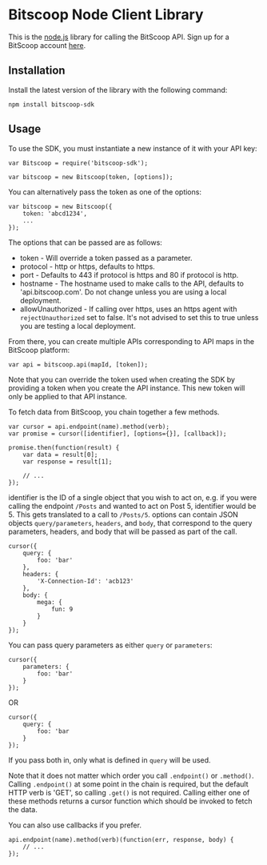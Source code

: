 # Bitscoop Node Client Library

This is the [node.js](http://nodejs.org/) library for calling the BitScoop API.
Sign up for a BitScoop account [here](https://bitscoop.com/signup).


## Installation

Install the latest version of the library with the following command:

```
npm install bitscoop-sdk
```


## Usage

To use the SDK, you must instantiate a new instance of it with your API key:

```
var Bitscoop = require('bitscoop-sdk');

var bitscoop = new Bitscoop(token, [options]);
```

You can alternatively pass the token as one of the options:
```
var bitscoop = new Bitscoop({
    token: 'abcd1234',
    ...
});
```

The options that can be passed are as follows:

* token - Will override a token passed as a parameter.
* protocol - http or https, defaults to https.
* port - Defaults to 443 if protocol is https and 80 if protocol is http.
* hostname - The hostname used to make calls to the API, defaults to 'api.bitscoop.com'. Do not change unless you are using a local deployment.
* allowUnauthorized - If calling over https, uses an https agent with `rejectUnauthorized` set to false. It's not advised to set this to true unless you are testing a local deployment.

From there, you can create multiple APIs corresponding to API maps in the BitScoop platform:

```
var api = bitscoop.api(mapId, [token]);
```

Note that you can override the token used when creating the SDK by providing a token when you create the API instance.
This new token will only be applied to that API instance.

To fetch data from BitScoop, you chain together a few methods.

```
var cursor = api.endpoint(name).method(verb);
var promise = cursor([identifier], [options={}], [callback]);

promise.then(function(result) {
    var data = result[0];
    var response = result[1];

    // ...
});
```

identifier is the ID of a single object that you wish to act on, e.g. if you were calling the endpoint `/Posts` and wanted to act on Post 5, identifier would be 5.
This gets translated to a call to `/Posts/5`.
options can contain JSON objects `query/parameters`, `headers`, and `body`, that correspond to the query parameters, headers, and body that will be passed as part of the call.

```
cursor({
    query: {
        foo: 'bar'
    },
    headers: {
        'X-Connection-Id': 'acb123'
    },
    body: {
        mega: {
            fun: 9
        }
    }
});
```

You can pass query parameters as either `query` or `parameters`:

```
cursor({
    parameters: {
        foo: 'bar'
    }
});
```

OR

```
cursor({
    query: {
        foo: 'bar
    }
});
```

If you pass both in, only what is defined in `query` will be used.

Note that it does not matter which order you call `.endpoint()` or `.method()`.
Calling `.endpoint()` at some point in the chain is required, but the default HTTP verb is 'GET', so calling `.get()` is not required.
Calling either one of these methods returns a cursor function which should be invoked to fetch the data.

You can also use callbacks if you prefer.

```
api.endpoint(name).method(verb)(function(err, response, body) {
    // ...
});
```

